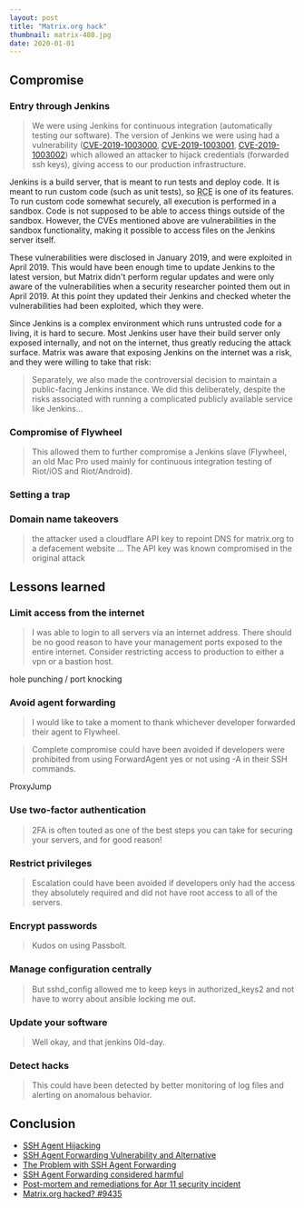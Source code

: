 ```yaml
---
layout: post
title: "Matrix.org hack"
thumbnail: matrix-480.jpg
date: 2020-01-01
---
```


<!-- photo source: https://pixabay.com/photos/cube-digital-matrix-green-447989/, https://pixabay.com/illustrations/matrix-computer-hacker-code-2354492/ -->

## Compromise

### Entry through Jenkins

> We were using Jenkins for continuous integration (automatically testing our software). The version of Jenkins we were using had a vulnerability ([CVE-2019-1003000](https://nvd.nist.gov/vuln/detail/CVE-2019-1003000), [CVE-2019-1003001](https://nvd.nist.gov/vuln/detail/CVE-2019-1003002), [CVE-2019-1003002](https://nvd.nist.gov/vuln/detail/CVE-2019-1003002)) which allowed an attacker to hijack credentials (forwarded ssh keys), giving access to our production infrastructure.

Jenkins is a build server, that is meant to run tests and deploy code. It is meant to run custom code (such as unit tests), so <abbr title="remote code execution">RCE</abbr> is one of its features. To run custom code somewhat securely, all execution is performed in a sandbox. Code is not supposed to be able to access things outside of the sandbox. However, the CVEs mentioned above are vulnerabilities in the sandbox functionality, making it possible to access files on the Jenkins server itself.

These vulnerabilities were disclosed in January 2019, and were exploited in April 2019. This would have been enough time to update Jenkins to the latest version, but Matrix didn't perform regular updates and were only aware of the vulnerabilities when a security researcher pointed them out in April 2019. At this point they updated their Jenkins and checked wheter the vulnerabilities had been exploited, which they were.

Since Jenkins is a complex environment which runs untrusted code for a living, it is hard to secure. Most Jenkins user have their build server only exposed internally, and not on the internet, thus greatly reducing the attack surface. Matrix was aware that exposing Jenkins on the internet was a risk, and they were willing to take that risk:

> Separately, we also made the controversial decision to maintain a public-facing Jenkins instance. We did this deliberately, despite the risks associated with running a complicated publicly available service like Jenkins...

### Compromise of Flywheel

> This allowed them to further compromise a Jenkins slave (Flywheel, an old Mac Pro used mainly for continuous integration testing of Riot/iOS and Riot/Android).

### Setting a trap



### Domain name takeovers

> the attacker used a cloudflare API key to repoint DNS for matrix.org to a defacement website ... The API key was known compromised in the original attack


## Lessons learned

### Limit access from the internet

> I was able to login to all servers via an internet address. There should be no good reason to have your management ports exposed to the entire internet. Consider restricting access to production to either a vpn or a bastion host.

hole punching / port knocking

### Avoid agent forwarding

> I would like to take a moment to thank whichever developer forwarded their agent to Flywheel.

> Complete compromise could have been avoided if developers were prohibited from using ForwardAgent yes or not using -A in their SSH commands.

ProxyJump

### Use two-factor authentication

> 2FA is often touted as one of the best steps you can take for securing your servers, and for good reason!

### Restrict privileges

> Escalation could have been avoided if developers only had the access they absolutely required and did not have root access to all of the servers. 

### Encrypt passwords

> Kudos on using Passbolt.

### Manage configuration centrally

> But sshd_config allowed me to keep keys in authorized_keys2 and not have to worry about ansible locking me out.

### Update your software

> Well okay, and that jenkins 0ld-day.

### Detect hacks

> This could have been detected by better monitoring of log files and alerting on anomalous behavior.

## Conclusion


* [SSH Agent Hijacking](https://www.clockwork.com/news/2012/09/28/602/ssh_agent_hijacking/)
* [SSH Agent Forwarding Vulnerability and Alternative](https://blog.wizardsoftheweb.pro/ssh-agent-forwarding-vulnerability-and-alternative/)
* [The Problem with SSH Agent Forwarding](https://defn.io/2019/04/12/ssh-forwarding/)
* [SSH Agent Forwarding considered harmful](https://heipei.io/2015/02/26/SSH-Agent-Forwarding-considered-harmful/)
* [Post-mortem and remediations for Apr 11 security incident](https://matrix.org/blog/2019/05/08/post-mortem-and-remediations-for-apr-11-security-incident)
* [Matrix.org hacked? #9435](https://github.com/vector-im/riot-web/issues/9435)